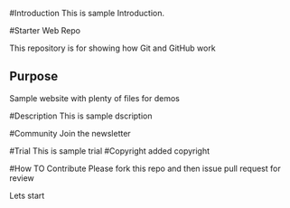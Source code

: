 #Introduction
This is sample Introduction.

#Starter Web Repo

This repository is for showing how Git and GitHub work

## Purpose

Sample website with plenty of files for demos

#Description
This is sample dscription

#Community
Join the newsletter

#Trial
This is sample trial
#Copyright
added copyright

#How TO Contribute
Please fork this repo and then issue pull request for review

Lets start
